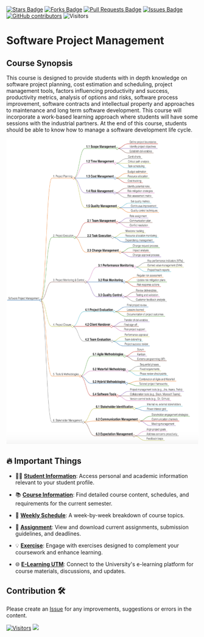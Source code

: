 <a href="https://github.com/drshahizan/project-management/stargazers"><img src="https://img.shields.io/github/stars/drshahizan/project-management" alt="Stars Badge"/></a>
<a href="https://github.com/drshahizan/project-management/network/members"><img src="https://img.shields.io/github/forks/drshahizan/project-management" alt="Forks Badge"/></a>
<a href="https://github.com/drshahizan/project-management/pulls"><img src="https://img.shields.io/github/issues-pr/drshahizan/project-management" alt="Pull Requests Badge"/></a>
<a href="https://github.com/drshahizan/project-management"><img src="https://img.shields.io/github/issues/drshahizan/project-management" alt="Issues Badge"/></a>
<a href="https://github.com/drshahizan/project-management/graphs/contributors"><img alt="GitHub contributors" src="https://img.shields.io/github/contributors/drshahizan/project-management?color=2b9348"></a>
![Visitors](https://api.visitorbadge.io/api/visitors?path=https%3A%2F%2Fgithub.com%2Fdrshahizan%2Fproject-management&labelColor=%23d9e3f0&countColor=%23697689&style=flat)

# Software Project Management

## Course Synopsis
This course is designed to provide students with in depth knowledge on software
project planning, cost estimation and scheduling, project management tools,
factors influencing productivity and success, productivity metrics, analysis of
options and risks, software process improvement, software contracts and
intellectual property and approaches to maintenance and long term software
development. This course will incorporate a work-based learning approach where
students will have some sessions with the industrial partners. At the end of this
course, students should be able to know how to manage a software development
life cycle.

<p align="center">
  <a href="https://drshahizan.github.io/spm/PSM_overall.html" target="_blank">
    <img src="/images/SPM.png" height="800" />
  </a>
</p>

## 🔥 Important Things

- 🧑‍🎓 **[Student Information](profile/readme.md)**: Access personal and academic information relevant to your student profile.
  
- 📚 **[Course Information](./images/CI%20MCSD1043%20Sem220232024.pdf)**: Find detailed course content, schedules, and requirements for the current semester.

- 📅 **[Weekly Schedule](./materials/schedule.md)**: A week-by-week breakdown of course topics.

- 📝 **[Assignment](./assignment)**: View and download current assignments, submission guidelines, and deadlines.
  
- 💡 **[Exercise](./exercise)**: Engage with exercises designed to complement your coursework and enhance learning.
  
- 🌐 **[E-Learning UTM](https://elearning.utm.my/23242/index.php)**: Connect to the University's e-learning platform for course materials, discussions, and updates.
## Contribution 🛠️
Please create an [Issue](https://github.com/drshahizan/project-management/issues) for any improvements, suggestions or errors in the content.

[![Visitors](https://api.visitorbadge.io/api/visitors?path=https%3A%2F%2Fgithub.com%2Fdrshahizan&labelColor=%23697689&countColor=%23555555&style=plastic)](https://visitorbadge.io/status?path=https%3A%2F%2Fgithub.com%2Fdrshahizan)
![](https://hit.yhype.me/github/profile?user_id=81284918)
